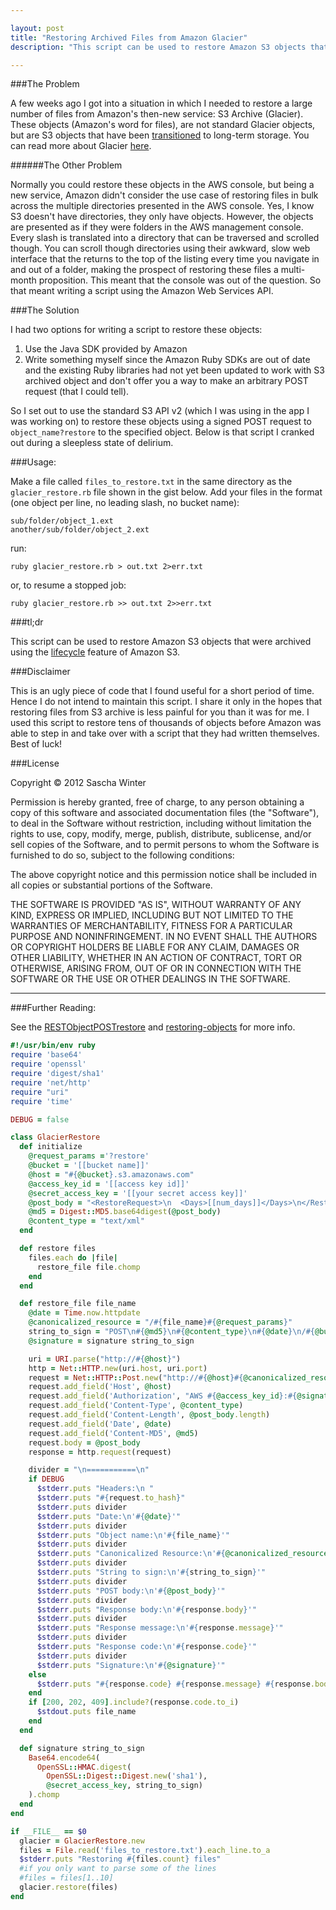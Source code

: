 ```yaml
---

layout: post
title: "Restoring Archived Files from Amazon Glacier"
description: "This script can be used to restore Amazon S3 objects that were archived using the lifecycle feature of Amazon S3."

---
```


###The Problem

A few weeks ago I got into a situation in which I needed to restore a large number of files from Amazon's then-new service: S3 Archive (Glacier). These objects (Amazon's word for files), are not standard Glacier objects, but are S3 objects that have been [transitioned](http://docs.amazonwebservices.com/AmazonS3/latest/dev/object-lifecycle-mgmt.html) to long-term storage. You can read more about Glacier [here](http://aws.amazon.com/glacier/).

######The Other Problem

Normally you could restore these objects in the AWS console, but being a new service, Amazon didn't consider the use case of restoring files in bulk across the multiple directories presented in the AWS console. Yes, I know S3 doesn't have directories, they only have objects. However, the objects are presented as if they were folders in the AWS management console. Every slash is translated into a directory that can be traversed and scrolled though. You can scroll though directories using their awkward, slow web interface that the returns to the top of the listing every time you navigate in and out of a folder, making the prospect of restoring these files a multi-month proposition. This meant that the console was out of the question. So that meant writing a script using the Amazon Web Services API.

###The Solution

I had two options for writing a script to restore these objects: 

1. Use the Java SDK provided by Amazon
2. Write something myself since the Amazon Ruby SDKs are out of date and the existing Ruby libraries had not yet been updated to work with S3 archived object and don't offer you a way to make an arbitrary POST request (that I could tell).

So I set out to use the standard S3 API v2 (which I was using in the app I was working on) to restore these objects using a signed POST request to `object_name?restore` to the specified object. Below is that script I cranked out during a sleepless state of delirium.

###Usage:

Make a file called `files_to_restore.txt` in the same directory as the `glacier_restore.rb` file shown in the gist below.
Add your files in the format (one object per line, no leading slash, no bucket name):

    sub/folder/object_1.ext
    another/sub/folder/object_2.ext

run:

    ruby glacier_restore.rb > out.txt 2>err.txt

or, to resume a stopped job:

    ruby glacier_restore.rb >> out.txt 2>>err.txt

###tl;dr

This script can be used to restore Amazon S3 objects that were archived using the [lifecycle](http://docs.amazonwebservices.com/AmazonS3/latest/UG/LifecycleConfiguration.html) feature of Amazon S3. 

###Disclaimer

This is an ugly piece of code that I found useful for a short period of time. Hence I do not intend to maintain this script. I share it only in the hopes that restoring files from S3 archive is less painful for you than it was for me. I used this script to restore tens of thousands of objects before Amazon was able to step in and take over with a script that they had written themselves. Best of luck!

###License

Copyright © 2012 Sascha Winter

Permission is hereby granted, free of charge, to any person obtaining a copy of this software and associated documentation files (the "Software"), to deal in the Software without restriction, including without limitation the rights to use, copy, modify, merge, publish, distribute, sublicense, and/or sell copies of the Software, and to permit persons to whom the Software is furnished to do so, subject to the following conditions:

The above copyright notice and this permission notice shall be included in all copies or substantial portions of the Software.

THE SOFTWARE IS PROVIDED "AS IS", WITHOUT WARRANTY OF ANY KIND, EXPRESS OR IMPLIED, INCLUDING BUT NOT LIMITED TO THE WARRANTIES OF MERCHANTABILITY, FITNESS FOR A PARTICULAR PURPOSE AND NONINFRINGEMENT. IN NO EVENT SHALL THE AUTHORS OR COPYRIGHT HOLDERS BE LIABLE FOR ANY CLAIM, DAMAGES OR OTHER LIABILITY, WHETHER IN AN ACTION OF CONTRACT, TORT OR OTHERWISE, ARISING FROM, OUT OF OR IN CONNECTION WITH THE SOFTWARE OR THE USE OR OTHER DEALINGS IN THE SOFTWARE.

---

###Further Reading:

See the [RESTObjectPOSTrestore](http://docs.amazonwebservices.com/AmazonS3/latest/API/RESTObjectPOSTrestore.html) and [restoring-objects](http://docs.amazonwebservices.com/AmazonS3/latest/dev/restoring-objects.html) for more info.

```ruby
#!/usr/bin/env ruby
require 'base64'
require 'openssl'
require 'digest/sha1'
require 'net/http'
require "uri"
require 'time'

DEBUG = false

class GlacierRestore
  def initialize
    @request_params ='?restore'
    @bucket = '[[bucket name]]'
    @host = "#{@bucket}.s3.amazonaws.com"
    @access_key_id = '[[access key id]]'
    @secret_access_key = '[[your secret access key]]'
    @post_body = "<RestoreRequest>\n  <Days>[[num_days]]</Days>\n</RestoreRequest>"
    @md5 = Digest::MD5.base64digest(@post_body)
    @content_type = "text/xml"
  end

  def restore files
    files.each do |file|
      restore_file file.chomp
    end
  end

  def restore_file file_name
    @date = Time.now.httpdate
    @canonicalized_resource = "/#{file_name}#{@request_params}"
    string_to_sign = "POST\n#{@md5}\n#{@content_type}\n#{@date}\n/#{@bucket}#{@canonicalized_resource}"
    @signature = signature string_to_sign

    uri = URI.parse("http://#{@host}")
    http = Net::HTTP.new(uri.host, uri.port)
    request = Net::HTTP::Post.new("http://#{@host}#{@canonicalized_resource}")
    request.add_field('Host', @host)
    request.add_field('Authorization', "AWS #{@access_key_id}:#{@signature}")
    request.add_field('Content-Type', @content_type)
    request.add_field('Content-Length', @post_body.length)
    request.add_field('Date', @date)
    request.add_field('Content-MD5', @md5)
    request.body = @post_body
    response = http.request(request)

    divider = "\n===========\n"
    if DEBUG
      $stderr.puts "Headers:\n "
      $stderr.puts "#{request.to_hash}"
      $stderr.puts divider
      $stderr.puts "Date:\n'#{@date}'"
      $stderr.puts divider
      $stderr.puts "Object name:\n'#{file_name}'"
      $stderr.puts divider
      $stderr.puts "Canonicalized Resource:\n'#{@canonicalized_resource}'"
      $stderr.puts divider
      $stderr.puts "String to sign:\n'#{string_to_sign}'"
      $stderr.puts divider
      $stderr.puts "POST body:\n'#{@post_body}'"
      $stderr.puts divider
      $stderr.puts "Response body:\n'#{response.body}'"
      $stderr.puts divider
      $stderr.puts "Response message:\n'#{response.message}'"
      $stderr.puts divider
      $stderr.puts "Response code:\n'#{response.code}'"
      $stderr.puts divider
      $stderr.puts "Signature:\n'#{@signature}'"
    else
      $stderr.puts "#{response.code} #{response.message} #{response.body.gsub(/<.*?>/, ' ').gsub(/ +/, ' ')}"
    end
    if [200, 202, 409].include?(response.code.to_i)
      $stdout.puts file_name
    end
  end

  def signature string_to_sign
    Base64.encode64(
      OpenSSL::HMAC.digest(
        OpenSSL::Digest::Digest.new('sha1'),
        @secret_access_key, string_to_sign)
    ).chomp
  end
end

if __FILE__ == $0
  glacier = GlacierRestore.new
  files = File.read('files_to_restore.txt').each_line.to_a
  $stderr.puts "Restoring #{files.count} files"
  #if you only want to parse some of the lines
  #files = files[1..10]
  glacier.restore(files)
end
```
